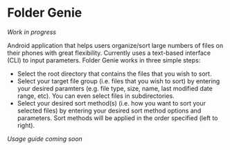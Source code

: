 # Folder Genie

*Work in progress*

Android application that helps users organize/sort large numbers of files on their phones with great flexibility. Currently uses a text-based interface (CLI) to 
input parameters. Folder Genie works in three simple steps:

* Select the root directory that contains the files that you wish to sort.
* Select your target file group (i.e. files that you wish to sort) by entering your desired paramters (e.g. file type, size, name, last modified date range, etc). You 
can even select files in subdirectories.
* Select your desired sort method(s) (i.e. how you want to sort your selected files) by entering your desired sort method options and parameters. Sort methods will be 
applied in the order specified (left to right).

*Usage guide coming soon*
